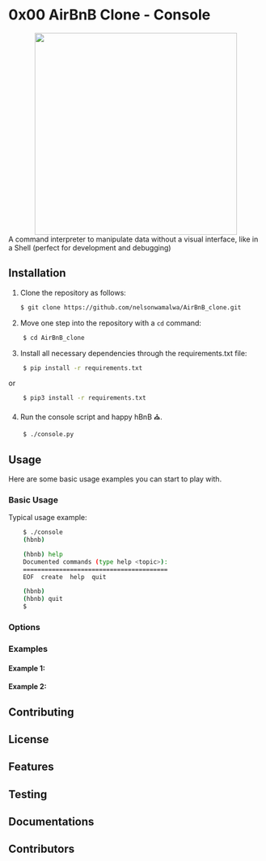 # 0x00 AirBnB Clone - Console

<div align="center">
<img src="https://app.eraser.io/workspace/wVYZd6Ahg1T1ltf2edP4/preview?elements=IYAAFqs-ukkUSFLBFW7wdg&type=embed" width="400px"/>
</div>
A command interpreter to manipulate data without a visual interface, like in a Shell (perfect for development and debugging)

## Installation

1. Clone the repository as follows:

   ```bash
   $ git clone https://github.com/nelsonwamalwa/AirBnB_clone.git
   ```

2. Move one step into the repository with a `cd` command:

```bash
    $ cd AirBnB_clone
```

3. Install all necessary dependencies through the requirements.txt file:

```bash
    $ pip install -r requirements.txt
```

or

```bash
    $ pip3 install -r requirements.txt
```

4. Run the console script and happy hBnB ⛪.

```bash
    $ ./console.py
```

## Usage

Here are some basic usage examples you can start to play with.

### Basic Usage

Typical usage example:

```bash
    $ ./console
    (hbnb)

    (hbnb) help
    Documented commands (type help <topic>):
    ========================================
    EOF  create  help  quit

    (hbnb)
    (hbnb) quit
    $
```

### Options

### Examples

#### Example 1:

#### Example 2:

## Contributing

## License

## Features

## Testing

## Documentations

## Contributors
